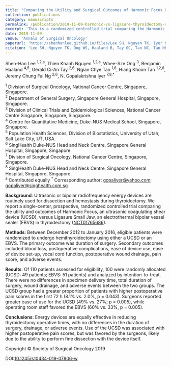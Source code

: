 ```yaml
---
title: "Comparing the Utility and Surgical Outcomes of Harmonic Focus Ultrasonic Scalpel with Ligasure Small Jaw Bipolar Device in Thyroidectomies: A Prospective Randomized Controlled Trial"
collection: publications
category: manuscripts
permalink: /publication/2019-11-09-harmonic-vs-ligasure-thyroidectomy-rct
excerpt: 'This is a randomized controlled trial comparing the Harmonic Focus ultrasonic scalpel and Ligasure Small Jaw bipolar device in thyroidectomy at a single tertiary center. Our study found no significant differences in duration of surgery, postoperative drainage or adverse events. The Harmonic scalpel was associated with a higher postoperative pain but favoured by surgeons due to the ability to perform fine dissection with the device itself.'
date: 2019-11-09
venue: 'Annals of Surgical Oncology'
paperurl: 'https://shenhanlee.github.io/files/Lee SH, Nguyen TK, Iyer NG_Annals of Surgical Oncology_2019.pdf'
citation: 'Lee SH, Nguyen TK, Ong WS, Haaland B, Tay GC, Tan NC, Tan HK, Ng JCF, Iyer NG. (2019). &quot;Comparing the Utility and Surgical Outcomes of Harmonic Focus Ultrasonic Scalpel with Ligasure Small Jaw Bipolar Device in Thyroidectomies: A Prospective Randomized Controlled Trial.&quot; <i>Annals of Surgical Oncology</i>. 26(13):4414-4422.'
---
```


Shen-Han Lee <sup>1,2,a</sup>, Thien Khanh Nguyen <sup>1,2,a</sup>, Whee-Sze Ong <sup>3</sup>, Benjamin Haaland <sup>4,5</sup>, Gerald Ci-An Tay <sup>2,6</sup>, Ngian Chye Tan <sup>1,6</sup>, Hiang Khoon Tan <sup>1,2,6</sup>, Jeremy Chung Fai Ng <sup>2,6</sup>, N. Gopalakrishna Iyer <sup>7,8,*</sup>  

<sup>1</sup> Division of Surgical Oncology, National Cancer Centre, Singapore, Singapore.   
<sup>2</sup> Department of General Surgery, Singapore General Hospital, Singapore, Singapore.  
<sup>3</sup> Division of Clinical Trials and Epidemiological Sciences, National Cancer Centre Singapore, Singapore, Singapore.  
<sup>4</sup> Centre for Quantitative Medicine, Duke-NUS Medical School, Singapore, Singapore.  
<sup>5</sup> Population Health Sciences, Division of Biostatistics, University of Utah, Salt Lake City, UT, USA.  
<sup>6</sup> SingHealth Duke-NUS Head and Neck Centre, Singapore General Hospital, Singapore, Singapore.  
<sup>7</sup> Division of Surgical Oncology, National Cancer Centre, Singapore, Singapore.  
<sup>8</sup> SingHealth Duke-NUS Head and Neck Centre, Singapore General Hospital, Singapore, Singapore.  
<sup>a</sup> Contributed equally
<sup>*</sup> Corresponding author: [gopaliyer@yahoo.com](mailto:gopaliyer@yahoo.com); [gopaliyer@singhealth.com.sg](mailto:gopaliyer@singhealth.com.sg)


<b>Background</b>: Ultrasonic or bipolar radiofrequency energy devices are routinely used for dissection and hemostasis during thyroidectomy. We report a single-center, prospective, randomized controlled trial comparing the utility and outcomes of Harmonic Focus, an ultrasonic coagulating shear device (UCSD), versus Ligasure Small Jaw, an electrothermal bipolar vessel sealer (EBVS) in thyroidectomy ([NCT01765686](https://clinicaltrials.gov/study/NCT01765686)).

<b>Methods</b>: Between December 2012 to January 2016, eligible patients were randomized to undergo hemithyroidectomy using either a UCSD or an EBVS. The primary outcome was duration of surgery. Secondary outcomes included blood loss, postoperative complications, ease of device use, ease of device set-up, vocal cord function, postoperative wound drainage, pain score, and adverse events.

<b>Results</b>: Of 110 patients assessed for eligibility, 100 were randomly allocated (UCSD: 49 patients; EBVS: 51 patients) and analyzed by intention-to-treat. There were no differences in specimen delivery time, total duration of surgery, wound drainage, and adverse events between the two groups. The UCSD group had a greater proportion of patients with higher postoperative pain scores in the first 72 h (8.1% vs. 2.0%, p = 0.043). Surgeons reported greater ease of use for the UCSD (49% vs. 27%; p = 0.005), while operating room staff favored the EBVS (60% vs. 33%, p = 0.005).

<b>Conclusions</b>: Energy devices are equally effective in reducing thyroidectomy operative times, with no differences in the duration of surgery, drainage, or adverse events. Use of the UCSD was associated with higher postoperative pain scores, but was favored by the surgeons, likely due to the ability to perform fine dissection with the device itself.  

Copyright © Society of Surgical Oncology 2019  

DOI:[10.1245/s10434-019-07806-w](https://doi.org/10.1245/s10434-019-07806-w)
